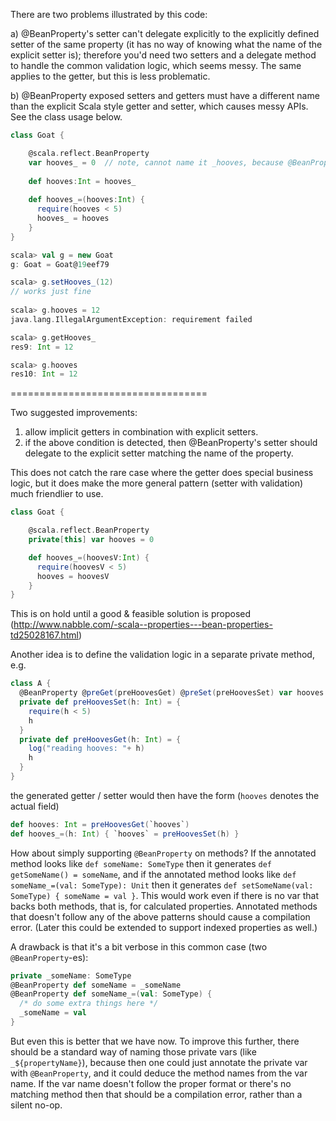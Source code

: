 There are two problems illustrated by this code:

a) @BeanProperty's setter can't delegate explicitly to the explicitly defined setter of the same property (it has no way of knowing what the name of the explicit setter is); therefore you'd need two setters and a delegate method to handle the common validation logic, which seems messy. The same applies to the getter, but this is less problematic.

b) @BeanProperty exposed setters and getters must have a different name than the explicit Scala style getter and setter, which causes messy APIs. See the class usage below.

```scala
class Goat {

    @scala.reflect.BeanProperty
    var hooves_ = 0  // note, cannot name it _hooves, because @BeanProperty objects
    
    def hooves:Int = hooves_
   
    def hooves_=(hooves:Int) {
      require(hooves < 5)
      hooves_ = hooves
    }
}

scala> val g = new Goat
g: Goat = Goat@19eef79

scala> g.setHooves_(12)
// works just fine
 
scala> g.hooves = 12
java.lang.IllegalArgumentException: requirement failed

scala> g.getHooves_
res9: Int = 12

scala> g.hooves
res10: Int = 12
```

==================================

Two suggested improvements:

1) allow implicit getters in combination with explicit setters. 
2) if the above condition is detected, then @BeanProperty's setter should delegate to the explicit setter matching the name of the property.

This does not catch the rare case where the getter does special business logic, but it does make the more general pattern (setter with validation) much friendlier to use.

```scala
class Goat {

    @scala.reflect.BeanProperty
    private[this] var hooves = 0

    def hooves_=(hoovesV:Int) {
      require(hoovesV < 5)
      hooves = hoovesV
    }
}
```
This is on hold until a good & feasible solution is proposed (http://www.nabble.com/-scala--properties---bean-properties-td25028167.html)

Another idea is to define the validation logic in a separate private method, e.g.

```scala
class A {
  @BeanProperty @preGet(preHoovesGet) @preSet(preHoovesSet) var hooves = 0
  private def preHoovesSet(h: Int) = {
    require(h < 5)
    h
  }
  private def preHoovesGet(h: Int) = {
    log("reading hooves: "+ h)
    h
  }
}
```

the generated getter / setter would then have the form (``hooves`` denotes the actual field)

```scala
def hooves: Int = preHoovesGet(`hooves`)
def hooves_=(h: Int) { `hooves` = preHoovesSet(h) }
```
How about simply supporting `@BeanProperty` on methods? If the annotated method looks like `def someName: SomeType` then it generates `def getSomeName() = someName`, and if the annotated method looks like `def someName_=(val: SomeType): Unit` then it generates `def setSomeName(val: SomeType) { someName = val }`. This would work even if there is no var that backs both methods, that is, for calculated properties. Annotated methods that doesn't follow any of the above patterns should cause a compilation error. (Later this could be extended to support indexed properties as well.)

A drawback is that it's a bit verbose in this common case (two `@BeanProperty`-es):

```scala
private _someName: SomeType
@BeanProperty def someName = _someName
@BeanProperty def someName_=(val: SomeType) {
  /* do some extra things here */
  _someName = val
}
```

But even this is better that we have now. To improve this further, there should be a standard way of naming those private vars (like `_${propertyName}`), because then one could just annotate the private var with `@BeanProperty`, and it could deduce the method names from the var name. If the var name doesn't follow the proper format or there's no matching method then that should be a compilation error, rather than a silent no-op.
